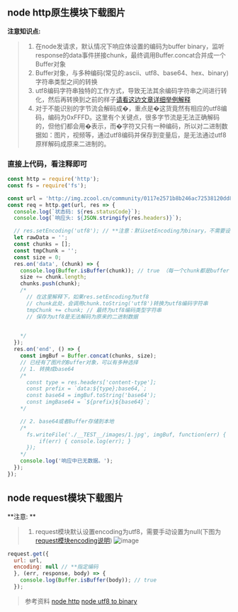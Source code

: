 ## node http原生模块下载图片

**注意知识点:**
> 1. 在node发请求，默认情况下响应体设置的编码为buffer binary，监听response的data事件拼接chunk，最终调用Buffer.concat合并成一个Buffer对象
> 2. Buffer对象，与多种编码(常见的:ascii、utf8、base64、hex、binary)字符串类型之间的转换
> 3. utf8编码字符串独特的工作方式，导致无法其余编码字符串之间进行转化，然后再转换到之前的样子[请看这边文章详细举例解释]()
> 4. 对于不能识别的字节流会解码成�，重点是�这货竟然有相应的utf8编码，编码为0xFFFD。这里有个关键点，很多字节流是无法正确解码的，但他们都会用�表示，而�字符又只有一种编码，所以对二进制数据如：图片，视频等，通过utf8编码并保存到变量后，是无法通过utf8原样解码成原来二进制的。



### 直接上代码，看注释即可
```javascript
const http = require('http');
const fs = require('fs');

const url = 'http://img.zcool.cn/community/0117e2571b8b246ac72538120dd8a4.jpg@1280w_1l_2o_100sh.jpg';
const req = http.get(url, res => {
  console.log(`状态码: ${res.statusCode}`);
  console.log(`响应头: ${JSON.stringify(res.headers)}`);

  // res.setEncoding('utf8'); // **注意：默认setEncoding为binary，不需要设置(此处有个坑)
  let rawData = '';
  const chunks = [];
  const tmpChunk = '';
  const size = 0;
  res.on('data', (chunk) => {
    console.log(Buffer.isBuffer(chunk)); // true （每一个chunk都是buffer binary类型)
    size += chunk.length;
    chunks.push(chunk);
    /*
      // 在这里解释下，如果res.setEncoding为utf8
      // chunk此处，会调用chunk.toString('utf8')转换为utf8编码字符串
      tmpChunk += chunk; // 最终为utf8编码类型字符串
      // 保存为utf8是无法解码为原来的二进制数据

      
    */
  });
  res.on('end', () => {
    const imgBuf = Buffer.concat(chunks, size);
    // 已经有了图片的Buffer对象，可以有多种选择
    // 1. 转换成base64
    /*
      const type = res.headers['content-type'];
      const prefix = `data:${type};base64,`;
      const base64 = imgBuf.toString('base64');
      const imgBase64 = `${prefix}${base64}`;
    */

    // 2. base64或者Buffer存储到本地
    /*
      fs.writeFile('./__TEST__/images/1.jpg', imgBuf, function(err) {
          if(err) { console.log(err); }
      });
    */
    console.log('响应中已无数据。');
  });
});

```


## node request模块下载图片
**注意: **
> 1. request模块默认设置encoding为utf8，需要手动设置为null(下图为[request模块encoding说明](https://github.com/request/request))
![image](https://user-images.githubusercontent.com/13174560/45041202-4ee6c980-b09a-11e8-9e70-4a010f53935c.png)

```javascript
request.get({
  url: url,
  encoding: null // **指定编码
  }, (err, response, body) => {
    console.log(Buffer.isBuffer(body)); // true
  });
```

> 参考资料
> [node http](https://nodejs.org/api/http.html)
> [node utf8 to binary](https://stackoverflow.com/questions/25223776/node-buffers-from-utf8-to-binary)

